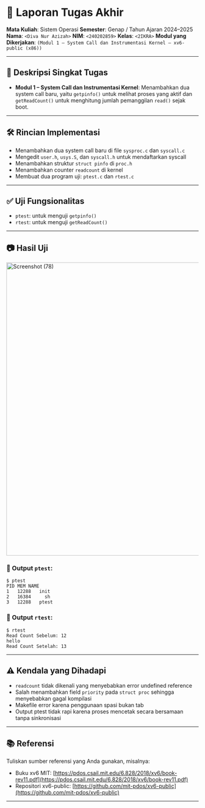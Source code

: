 # 📝 Laporan Tugas Akhir

**Mata Kuliah**: Sistem Operasi
**Semester**: Genap / Tahun Ajaran 2024–2025
**Nama**: `<Diva Nur Azizah>`
**NIM**: `<240202859>`
**Kelas**: `<2IKRA>`
**Modul yang Dikerjakan**:
`(Modul 1 – System Call dan Instrumentasi Kernel — xv6-public (x86))`

---

## 📌 Deskripsi Singkat Tugas

* **Modul 1 – System Call dan Instrumentasi Kernel**:
  Menambahkan dua system call baru, yaitu `getpinfo()` untuk melihat proses yang aktif dan `getReadCount()` untuk menghitung jumlah pemanggilan `read()` sejak boot.
---

## 🛠️ Rincian Implementasi

* Menambahkan dua system call baru di file `sysproc.c` dan `syscall.c`
* Mengedit `user.h`, `usys.S`, dan `syscall.h` untuk mendaftarkan syscall
* Menambahkan struktur `struct pinfo` di `proc.h`
* Menambahkan counter `readcount` di kernel
* Membuat dua program uji: `ptest.c` dan `rtest.c`
---

## ✅ Uji Fungsionalitas

* `ptest`: untuk menguji `getpinfo()`
* `rtest`: untuk menguji `getReadCount()`
---

## 📷 Hasil Uji

<img width="1366" height="768" alt="Screenshot (78)" src="https://github.com/user-attachments/assets/3bc0911a-b237-43cb-a2a1-44b40a6166d7" />


### 📍 Output `ptest`:

```
$ ptest
PID	MEM	NAME
1	12288	init
2	16384	  sh
3	12288	ptest

```

### 📍 Output `rtest`:

```
$ rtest
Read Count Sebelum: 12
hello
Read Count Setelah: 13

```

---

## ⚠️ Kendala yang Dihadapi

* `readcount` tidak dikenali yang menyebabkan error undefined reference
* Salah menambahkan field `priority` pada `struct proc` sehingga menyebabkan gagal kompilasi
* Makefile error karena penggunaan spasi bukan tab
* Output ptest tidak rapi karena proses mencetak secara bersamaan tanpa sinkronisasi

---

## 📚 Referensi

Tuliskan sumber referensi yang Anda gunakan, misalnya:

* Buku xv6 MIT: [https://pdos.csail.mit.edu/6.828/2018/xv6/book-rev11.pdf](https://pdos.csail.mit.edu/6.828/2018/xv6/book-rev11.pdf)
* Repositori xv6-public: [https://github.com/mit-pdos/xv6-public](https://github.com/mit-pdos/xv6-public)

---
